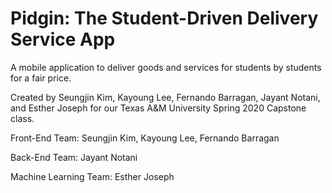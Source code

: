 # Pidgin: The Student-Driven Delivery Service App

A mobile application to deliver goods and services for students by students for a fair price.

Created by Seungjin Kim, Kayoung Lee, Fernando Barragan, Jayant Notani, and Esther Joseph for our Texas A&M University Spring 2020 Capstone class.

Front-End Team: Seungjin Kim, Kayoung Lee, Fernando Barragan

Back-End Team: Jayant Notani

Machine Learning Team: Esther Joseph
